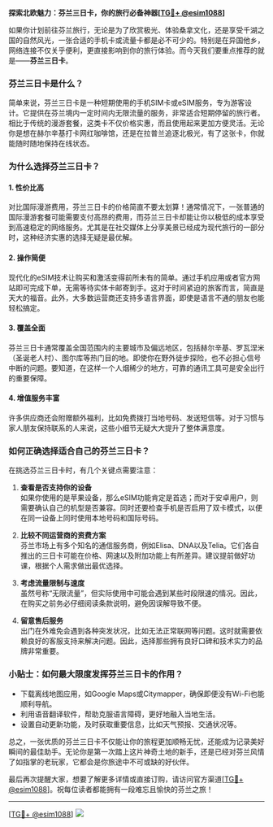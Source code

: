 **探索北欧魅力：芬兰三日卡，你的旅行必备神器[[TG💪+ @esim1088](https://t.me/s/esim1088)]**

如果你计划前往芬兰旅行，无论是为了欣赏极光、体验桑拿文化，还是享受千湖之国的自然风光，一张合适的手机卡或流量卡都是必不可少的。特别是在异国他乡，网络连接不仅关乎便利，更直接影响到你的旅行体验。而今天我们要重点推荐的就是——**芬兰三日卡**。

### 芬兰三日卡是什么？

简单来说，芬兰三日卡是一种短期使用的手机SIM卡或eSIM服务，专为游客设计。它提供在芬兰境内一定时间内无限流量的服务，非常适合短期停留的旅行者。相比于传统的漫游套餐，这类卡不仅价格实惠，而且使用起来更加方便灵活。无论你是想在赫尔辛基打卡网红咖啡馆，还是在拉普兰追逐北极光，有了这张卡，你就能随时随地保持在线状态。

### 为什么选择芬兰三日卡？

#### 1. **性价比高**
   对比国际漫游费用，芬兰三日卡的价格简直不要太划算！通常情况下，一张普通的国际漫游套餐可能需要支付高昂的费用，而芬兰三日卡却能让你以极低的成本享受到高速稳定的网络服务。尤其是在社交媒体上分享美景已经成为现代旅行的一部分时，这种经济实惠的选择无疑是最优解。

#### 2. **操作简便**
   现代化的eSIM技术让购买和激活变得前所未有的简单。通过手机应用或者官方网站即可完成下单，无需等待实体卡邮寄到手。这对于时间紧迫的旅客而言，简直是天大的福音。此外，大多数运营商还支持多语言界面，即使是语言不通的朋友也能轻松搞定。

#### 3. **覆盖全面**
   芬兰三日卡通常覆盖全国范围内的主要城市及偏远地区，包括赫尔辛基、罗瓦涅米（圣诞老人村）、图尔库等热门目的地。即使你在野外徒步探险，也不必担心信号中断的问题。要知道，在这样一个人烟稀少的地方，可靠的通讯工具可是安全出行的重要保障。

#### 4. **增值服务丰富**
   许多供应商还会附赠额外福利，比如免费拨打当地号码、发送短信等。对于习惯与家人朋友保持联系的人来说，这些小细节无疑大大提升了整体满意度。

### 如何正确选择适合自己的芬兰三日卡？

在挑选芬兰三日卡时，有几个关键点需要注意：

1. **查看是否支持你的设备**  
   如果你使用的是苹果设备，那么eSIM功能肯定是首选；而对于安卓用户，则需要确认自己的机型是否兼容。同时还要检查手机是否启用了双卡模式，以便在同一设备上同时使用本地号码和国际号码。

2. **比较不同运营商的资费方案**  
   芬兰市场上有多个知名的通信服务商，例如Elisa、DNA以及Telia。它们各自推出的三日卡可能在价格、网速以及附加功能上有所差异。建议提前做好功课，根据个人需求做出最优选择。

3. **考虑流量限制与速度**  
   虽然号称“无限流量”，但实际使用中可能会遇到某些时段限速的情况。因此，在购买之前务必仔细阅读条款说明，避免因误解导致不便。

4. **留意售后服务**  
   出门在外难免会遇到各种突发状况，比如无法正常联网等问题。这时就需要依赖良好的客服支持来解决问题。因此，选择那些拥有良好口碑和技术实力的品牌非常重要。

### 小贴士：如何最大限度发挥芬兰三日卡的作用？

- 下载离线地图应用，如Google Maps或Citymapper，确保即便没有Wi-Fi也能顺利导航。
- 利用语音翻译软件，帮助克服语言障碍，更好地融入当地生活。
- 设置自动更新功能，及时获取重要信息，比如天气预报、交通状况等。

总之，一张优质的芬兰三日卡不仅能让你的旅程更加顺畅无忧，还能成为记录美好瞬间的最佳助手。无论你是第一次踏上这片神奇土地的新手，还是已经对芬兰风情了如指掌的老玩家，它都会是你旅途中不可或缺的好伙伴。

最后再次提醒大家，想要了解更多详情或直接订购，请访问官方渠道[[TG💪+ @esim1088](https://t.me/s/esim1088)]。祝每位读者都能拥有一段难忘且愉快的芬兰之旅！

---

[[TG💪+ @esim1088](https://t.me/s/esim1088)] ![](https://i.postimg.cc/4NQfJmqS/Snipaste-2025-05-13-00-14-12.png)